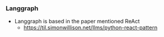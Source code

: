 ### Langgraph
- Langgraph is based in the paper mentioned ReAct
    - https://til.simonwillison.net/llms/python-react-pattern
